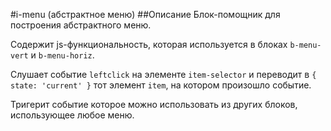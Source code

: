 #i-menu (абстрактное меню)
##Описание
Блок-помощник для построения абстрактного меню.

Содержит js-функциональность, которая используется в блоках `b-menu-vert` и `b-menu-horiz`.

Слушает событие `leftclick` на элементе `item-selector` и переводит в `{ state: 'current' }` тот элемент `item`,
на котором произошло событие.

Тригерит событие которое можно использовать из других блоков, использующее любое меню.
